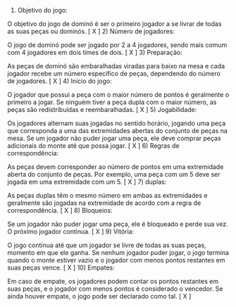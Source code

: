 1) Objetivo do jogo:

O objetivo do jogo de dominó é ser o primeiro jogador a se livrar de todas as suas peças ou dominós. [ X ]
2) Número de jogadores:

O jogo de dominó pode ser jogado por 2 a 4 jogadores, sendo mais comum com 4 jogadores em dois times de dois. [ X ]
3) Preparação:

As peças de dominó são embaralhadas viradas para baixo na mesa e cada jogador recebe um número específico de peças, dependendo do número de jogadores. [ X ]
4) Início do jogo:

O jogador que possui a peça com o maior número de pontos é geralmente o primeiro a jogar. Se ninguém tiver a peça dupla com o maior número, as peças são redistribuídas e reembaralhadas. [ X ]
5) Jogabilidade:

Os jogadores alternam suas jogadas no sentido horário, jogando uma peça que corresponda a uma das extremidades abertas do conjunto de peças na mesa. Se um jogador não puder jogar uma peça, ele deve comprar peças adicionais do monte até que possa jogar. [ X ]
6) Regras de correspondência:

As peças devem corresponder ao número de pontos em uma extremidade aberta do conjunto de peças. Por exemplo, uma peça com um 5 deve ser jogada em uma extremidade com um 5. [ X ]
7)  duplas:

As peças duplas têm o mesmo número em ambas as extremidades e geralmente são jogadas na extremidade de acordo com a regra de correspondência. [ X ]
8) Bloqueios:

Se um jogador não puder jogar uma peça, ele é bloqueado e perde sua vez. O próximo jogador continua. [ X ]
9) Vitória:

O jogo continua até que um jogador se livre de todas as suas peças, momento em que ele ganha. Se nenhum jogador puder jogar, o jogo termina quando o monte estiver vazio e o jogador com menos pontos restantes em suas peças vence. [ X ]
10) Empates:

Em caso de empate, os jogadores podem contar os pontos restantes em suas peças, e o jogador com menos pontos é considerado o vencedor. Se ainda houver empate, o jogo pode ser declarado como tal. [ X ]